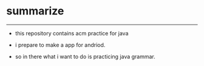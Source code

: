 summarize
===
---


- this repository contains acm practice for java

- i prepare to make a app for andriod.

- so in there what i want to do is practicing java grammar.
